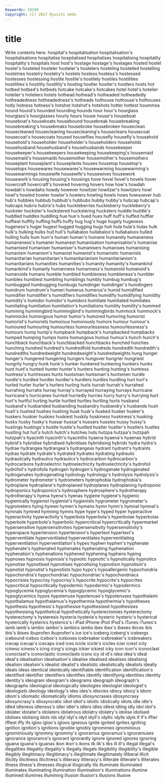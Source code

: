 ```yaml
---
Keywords: 19199 
Copyright: (C) 2017 Ryuichi Ueda
---
```


# title

Write contents here.
 hospital's hospitalisation hospitalisation's hospitalisations hospitalise hospitalised
hospitalises hospitalising hospitality hospitality's hospitals host host's hostage hostage's hostages
hosted hostel hostel's hosteled hosteler hosteler's hostelers hosteling hostelled hostelling
hostelries hostelry hostelry's hostels hostess hostess's hostessed hostesses hostessing hostile
hostile's hostilely hostiles hostilities hostilities's hostility hostility's hosting hostler hostler's
hostlers hosts hot hotbed hotbed's hotbeds hotcake hotcake's hotcakes hotel
hotel's hotelier hotelier's hoteliers hotels hothead hothead's hotheaded hotheadedly hotheadedness
hotheadedness's hotheads hothouse hothouse's hothouses hotly hotness hotness's hotshot hotshot's
hotshots hotter hottest hoummos hound hound's hounded hounding hounds hour
hour's hourglass hourglass's hourglasses hourly hours house house's houseboat houseboat's
houseboats housebound housebreak housebreaking housebreaking's housebreaks housebroke housebroken houseclean housecleaned
housecleaning housecleaning's housecleans housecoat housecoat's housecoats housed houseflies housefly housefly's
household household's householder householder's householders households househusband househusband's househusbands housekeeper
housekeeper's housekeepers housekeeping housekeeping's housemaid housemaid's housemaids housemother housemother's housemothers
houseplant houseplant's houseplants houses housetop housetop's housetops housewares housewares's housewarming
housewarming's housewarmings housewife housewife's housewives housework housework's housing housing's housings
hove hovel hovel's hovels hover hovercraft hovercraft's hovered hovering hovers
how how's howdah howdah's howdahs howdy however howitzer howitzer's howitzers
howl howl's howled howler howler's howlers howling howls hows howsoever
hub hub's hubbies hubbub hubbub's hubbubs hubby hubby's hubcap hubcap's
hubcaps hubris hubris's hubs huckleberries huckleberry huckleberry's huckster huckster's huckstered
huckstering hucksters huddle huddle's huddled huddles huddling hue hue's hued
hues huff huff's huffed huffier huffiest huffily huffing huffs huffy
hug hug's huge hugely hugeness hugeness's huger hugest hugged hugging
hugs huh hula hula's hulas hulk hulk's hulking hulks hull
hull's hullabaloo hullabaloo's hullabaloos hulled hulling hulls hum hum's human
human's humane humanely humaneness humaneness's humaner humanest humanisation humanisation's humanise
humanised humaniser humaniser's humanisers humanises humanising humanism humanism's humanist humanist's
humanistic humanists humanitarian humanitarian's humanitarianism humanitarianism's humanitarians humanities humanities's humanity
humanity's humankind humankind's humanly humanness humanness's humanoid humanoid's humanoids humans
humble humbled humbleness humbleness's humbler humbles humblest humbling humblings humbly
humbug humbug's humbugged humbugging humbugs humdinger humdinger's humdingers humdrum humdrum's
humeri humerus humerus's humid humidified humidifier humidifier's humidifiers humidifies humidify
humidifying humidity humidity's humidor humidor's humidors humiliate humiliated humiliates humiliating
humiliation humiliation's humiliations humility humility's hummed humming hummingbird hummingbird's hummingbirds
hummock hummock's hummocks humongous humor humor's humored humoring humorist humorist's
humorists humorous humorously humors humour humour's humoured humouring humourless humourlessness
humourlessness's humours hump hump's humpback humpback's humpbacked humpbacks humped humping
humps hums humungous humus humus's hunch hunch's hunchback hunchback's hunchbacked
hunchbacks hunched hunches hunching hundred hundred's hundredfold hundreds hundredth hundredth's
hundredths hundredweight hundredweight's hundredweights hung hunger hunger's hungered hungering hungers
hungover hungrier hungriest hungrily hungry hunk hunk's hunker hunkered hunkering
hunkers hunks hunt hunt's hunted hunter hunter's hunters hunting hunting's
huntress huntress's huntresses hunts huntsman huntsman's huntsmen hurdle hurdle's hurdled
hurdler hurdler's hurdlers hurdles hurdling hurl hurl's hurled hurler hurler's
hurlers hurling hurls hurrah hurrah's hurrahed hurrahing hurrahs hurray hurray's
hurrayed hurraying hurrays hurricane hurricane's hurricanes hurried hurriedly hurries hurry
hurry's hurrying hurt hurt's hurtful hurting hurtle hurtled hurtles hurtling
hurts husband husband's husbanded husbanding husbandry husbandry's husbands hush hush's
hushed hushes hushing husk husk's husked husker husker's huskers huskier
huskies huskiest huskily huskiness huskiness's husking husks husky husky's hussar
hussar's hussars hussies hussy hussy's hustings hustings's hustle hustle's hustled
hustler hustler's hustlers hustles hustling hut hut's hutch hutch's hutches
huts hutzpa hutzpa's hutzpah hutzpah's hyacinth hyacinth's hyacinths hyaena hyaena's
hyaenas hybrid hybrid's hybridise hybridised hybridises hybridising hybrids hydra hydra's
hydrae hydrangea hydrangea's hydrangeas hydrant hydrant's hydrants hydras hydrate hydrate's
hydrated hydrates hydrating hydraulic hydraulically hydraulics hydraulics's hydrocarbon hydrocarbon's hydrocarbons
hydroelectric hydroelectricity hydroelectricity's hydrofoil hydrofoil's hydrofoils hydrogen hydrogen's hydrogenate hydrogenated
hydrogenates hydrogenating hydrology hydrology's hydrolysis hydrolysis's hydrometer hydrometer's hydrometers hydrophobia
hydrophobia's hydroplane hydroplane's hydroplaned hydroplanes hydroplaning hydroponic hydroponics hydroponics's hydrosphere
hydrosphere's hydrotherapy hydrotherapy's hyena hyena's hyenas hygiene hygiene's hygienic hygienically
hygienist hygienist's hygienists hygrometer hygrometer's hygrometers hying hymen hymen's hymens
hymn hymn's hymnal hymnal's hymnals hymned hymning hymns hype hype's
hyped hyper hyperactive hyperactivity hyperactivity's hyperbola hyperbola's hyperbolae hyperbolas hyperbole
hyperbole's hyperbolic hypercritical hypercritically hypermarket hypersensitive hypersensitivities hypersensitivity hypersensitivity's hyperspace
hypertension hypertension's hypertext hypertext's hyperventilate hyperventilated hyperventilates hyperventilating hyperventilation hyperventilation's
hypes hyphen hyphen's hyphenate hyphenate's hyphenated hyphenates hyphenating hyphenation hyphenation's
hyphenations hyphened hyphening hyphens hyping hypnoses hypnosis hypnosis's hypnotic hypnotic's
hypnotically hypnotics hypnotise hypnotised hypnotises hypnotising hypnotism hypnotism's hypnotist hypnotist's
hypnotists hypo hypo's hypoallergenic hypochondria hypochondria's hypochondriac hypochondriac's hypochondriacs hypocrisies
hypocrisy hypocrisy's hypocrite hypocrite's hypocrites hypocritical hypocritically hypodermic hypodermic's hypodermics
hypoglycemia hypoglycemia's hypoglycemic hypoglycemic's hypoglycemics hypos hypotenuse hypotenuse's hypotenuses hypothalami
hypothalamus hypothalamus's hypothermia hypothermia's hypotheses hypothesis hypothesis's hypothesise hypothesised hypothesises
hypothesising hypothetical hypothetically hysterectomies hysterectomy hysterectomy's hysteresis hysteria hysteria's hysteric
hysteric's hysterical hysterically hysterics hysterics's i iPad iPhone iPod iPod's
iTunes iTunes's iamb iamb's iambic iambic's iambics iambs ibex ibex's
ibexes ibices ibis ibis's ibises ibuprofen ibuprofen's ice ice's iceberg
iceberg's icebergs icebound icebox icebox's iceboxes icebreaker icebreaker's icebreakers icecap
icecap's icecaps iced ices icicle icicle's icicles icier iciest icily
iciness iciness's icing icing's icings ickier ickiest icky icon icon's
iconoclast iconoclast's iconoclastic iconoclasts icons icy id id's idea idea's
ideal ideal's idealisation idealisation's idealise idealised idealises idealising idealism idealism's
idealist idealist's idealistic idealistically idealists ideally ideals ideas identical identically
identifiable identification identification's identified identifier identifiers identifies identify identifying identities
identity identity's ideogram ideogram's ideograms ideograph ideograph's ideographs ideological ideologically
ideologies ideologist ideologist's ideologists ideology ideology's ides ides's idiocies idiocy
idiocy's idiom idiom's idiomatic idiomatically idioms idiosyncrasies idiosyncrasy idiosyncrasy's idiosyncratic
idiot idiot's idiotic idiotically idiots idle idle's idled idleness idleness's
idler idler's idlers idles idlest idling idly idol idol's idolater
idolater's idolaters idolatrous idolatry idolatry's idolise idolised idolises idolising idols
ids idyl idyl's idyll idyll's idyllic idylls idyls if if's
iffier iffiest iffy ifs igloo igloo's igloos igneous ignite ignited
ignites igniting ignition ignition's ignitions ignoble ignobly ignominies ignominious ignominiously
ignominy ignominy's ignoramus ignoramus's ignoramuses ignorance ignorance's ignorant ignorantly ignore
ignored ignores ignoring iguana iguana's iguanas ikon ikon's ikons ilk
ilk's ilks ill ill's illegal illegal's illegalities illegality illegality's illegally
illegals illegibility illegibility's illegible illegibly illegitimacy illegitimacy's illegitimate illegitimately illiberal
illicit illicitly illicitness illicitness's illiteracy illiteracy's illiterate illiterate's illiterates illness
illness's illnesses illogical illogically ills illuminate illuminated illuminates illuminating illumination
illumination's illuminations illumine illumined illumines illumining illusion illusion's illusions illusive
